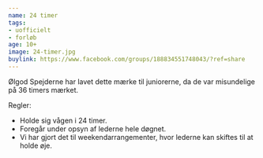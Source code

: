 ```yaml
---
name: 24 timer
tags:
- uofficielt
- forløb
age: 10+
image: 24-timer.jpg
buylink: https://www.facebook.com/groups/188834551748043/?ref=share
---
```

Ølgod Spejderne har lavet dette mærke til juniorerne, da de var misundelige på 36 timers mærket.

Regler:
- Holde sig vågen i 24 timer.
- Foregår under opsyn af lederne hele døgnet.
- Vi har gjort det til weekendarrangementer, hvor lederne kan skiftes til at holde øje.
